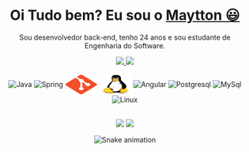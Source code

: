 <div>
  
  <h1 align="center">
    Oi Tudo bem? Eu sou o 
    <a href="https://www.linkedin.com/in/edududuribeiro/">Maytton 😃️</a>
  </h1>
  
  <p align="center">
    Sou desenvolvedor back-end, tenho 24 anos e sou estudante de Engenharia do Software.
   
  </p>  
</div>

<div align="center">
  <a href="https://github.com/maytton">
    <img height="150em" src="https://github-readme-stats.vercel.app/api?username=maytton&count_private=true&include_all_commits=true&show_icons=true&theme=dracula&hide_border=false&show_owner=true"/>
    <img height="150em" src="https://github-readme-stats.vercel.app/api/top-langs/?username=maytton&theme=dracula&hide_border=false&&layout=compact"/>
  </a>
</div>

<div align="center" valign="top"><br>
  <img align="center" alt="Java" height="40" width="65" src="https://img.shields.io/badge/Java-ED8B00?style=for-the-badge&logo=openjdk&logoColor=white">
  <img align="center" alt="Spring" height="40" width="65" src="https://img.shields.io/badge/Spring-6DB33F?style=for-the-badge&logo=spring&logoColor=white">
  <img align="center" alt="git" height="40" width="65" src="https://raw.githubusercontent.com/devicons/devicon/master/icons/git/git-original.svg">
  <img align="center" alt="GitHub" height="40" width="65" src="https://raw.githubusercontent.com/devicons/devicon/master/icons/linux/linux-original.svg">
  <img align="center" alt="Angular" height="40" width="65" src="https://img.shields.io/badge/AngularJS-E23237?style=for-the-badge&logo=angularjs&logoColor=white">
  <img align="center" alt="Postgresql" height="40" width="65" src="https://img.shields.io/badge/PostgreSQL-316192?style=for-the-badge&logo=postgresql&logoColor=white">
  <img align="center" alt="MySql" height="40" width="65" src="https://img.shields.io/badge/MySQL-00000F?style=for-the-badge&logo=mysql&logoColor=white">
  <img align="center" alt="Linux" height="40" width="65" src="https://img.shields.io/badge/Linux-FCC624?style=for-the-badge&logo=linux&logoColor=black">
  
  
</div><br>

<div align="center">
 
  <a href="https://www.linkedin.com/in/maytton/" target="_blank"><img src="https://img.shields.io/badge/-LinkedIn-%230077B5?style=for-the-badge&logo=linkedin&logoColor=white" target="_blank"></a> 
  <a href="mailto:maytton7@gmail.com"><img src="https://img.shields.io/badge/-Gmail-%23333?style=for-the-badge&logo=gmail&logoColor=white" target="_blank"></a>
</div>

<div align="center">

  ![Snake animation](https://github.com/danielbped/danielbped/blob/output/github-contribution-grid-snake.svg)
  

